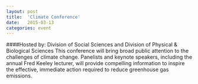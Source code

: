 ```yaml
---
layout: post
title:  'Climate Conference'
date:   2015-03-13
categories: event
---
```

####Hosted by: Division of Social Sciences and Division of Physical & Biological Sciences
This conference will bring broad public attention to the challenges of climate change. Panelists and keynote speakers, including the annual Fred Keeley lecturer, will provide compelling information to inspire the effective, immediate action required to reduce greenhouse gas emissions.